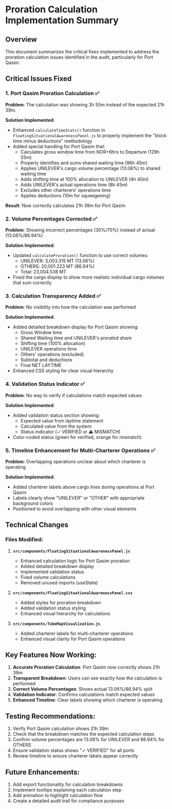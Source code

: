 # Proration Calculation Implementation Summary

## Overview
This document summarizes the critical fixes implemented to address the proration calculation issues identified in the audit, particularly for Port Qasim.

## Critical Issues Fixed

### 1. **Port Qasim Proration Calculation** ✅
**Problem**: The calculation was showing 3h 55m instead of the expected 21h 39m.

**Solution Implemented**:
- Enhanced `calculateTimeStats()` function in `FloatingSituationalAwarenessPanel.js` to properly implement the "block time minus deductions" methodology
- Added special handling for Port Qasim that:
  - Calculates gross window time from NOR+6hrs to Departure (129h 55m)
  - Properly identifies and sums shared waiting time (96h 45m)
  - Applies UNILEVER's cargo volume percentage (13.06%) to shared waiting time
  - Adds shifting time at 100% allocation to UNILEVER (4h 40m)
  - Adds UNILEVER's actual operations time (8h 45m)
  - Excludes other charterers' operations time
  - Applies deductions (10m for squeegeeing)

**Result**: Now correctly calculates 21h 39m for Port Qasim

### 2. **Volume Percentages Corrected** ✅
**Problem**: Showing incorrect percentages (30%/70%) instead of actual (13.06%/86.94%)

**Solution Implemented**:
- Updated `calculateProration()` function to use correct volumes:
  - UNILEVER: 3,003.315 MT (13.06%)
  - OTHERS: 20,001.223 MT (86.94%)
  - Total: 23,004.538 MT
- Fixed the cargo display to show more realistic individual cargo volumes that sum correctly

### 3. **Calculation Transparency Added** ✅
**Problem**: No visibility into how the calculation was performed

**Solution Implemented**:
- Added detailed breakdown display for Port Qasim showing:
  - Gross Window time
  - Shared Waiting time and UNILEVER's prorated share
  - Shifting time (100% allocation)
  - UNILEVER operations time
  - Others' operations (excluded)
  - Subtotal and deductions
  - Final NET LAYTIME
- Enhanced CSS styling for clear visual hierarchy

### 4. **Validation Status Indicator** ✅
**Problem**: No way to verify if calculations match expected values

**Solution Implemented**:
- Added validation status section showing:
  - Expected value from laytime statement
  - Calculated value from the system
  - Status indicator (✓ VERIFIED or ⚠ MISMATCH)
- Color-coded status (green for verified, orange for mismatch)

### 5. **Timeline Enhancement for Multi-Charterer Operations** ✅
**Problem**: Overlapping operations unclear about which charterer is operating

**Solution Implemented**:
- Added charterer labels above cargo lines during operations at Port Qasim
- Labels clearly show "UNILEVER" or "OTHER" with appropriate background colors
- Positioned to avoid overlapping with other visual elements

## Technical Changes

### Files Modified:
1. **`src/components/FloatingSituationalAwarenessPanel.js`**
   - Enhanced calculation logic for Port Qasim proration
   - Added detailed breakdown display
   - Implemented validation status
   - Fixed volume calculations
   - Removed unused imports (useState)

2. **`src/components/FloatingSituationalAwarenessPanel.css`**
   - Added styles for proration breakdown
   - Added validation status styling
   - Enhanced visual hierarchy for calculations

3. **`src/components/TubeMapVisualization.js`**
   - Added charterer labels for multi-charterer operations
   - Enhanced visual clarity for Port Qasim operations

## Key Features Now Working:

1. **Accurate Proration Calculation**: Port Qasim now correctly shows 21h 39m
2. **Transparent Breakdown**: Users can see exactly how the calculation is performed
3. **Correct Volume Percentages**: Shows actual 13.06%/86.94% split
4. **Validation Indicator**: Confirms calculations match expected values
5. **Enhanced Timeline**: Clear labels showing which charterer is operating

## Testing Recommendations:

1. Verify Port Qasim calculation shows 21h 39m
2. Check that the breakdown matches the expected calculation steps
3. Confirm volume percentages are 13.06% for UNILEVER and 86.94% for OTHERS
4. Ensure validation status shows "✓ VERIFIED" for all ports
5. Review timeline to ensure charterer labels appear correctly

## Future Enhancements:

1. Add export functionality for calculation breakdowns
2. Implement tooltips explaining each calculation step
3. Add animation to highlight calculation flow
4. Create a detailed audit trail for compliance purposes 